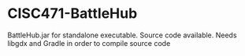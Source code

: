 # CISC471-BattleHub

BattleHub.jar for standalone executable. Source code available.
Needs libgdx and Gradle in order to compile source code
